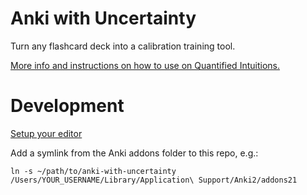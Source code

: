 # Anki with Uncertainty

Turn any flashcard deck into a calibration training tool.

[More info and instructions on how to use on Quantified Intuitions.](https://quantifiedintuitions.org/anki-with-uncertainty)

# Development

[Setup your editor](https://addon-docs.ankiweb.net/editor-setup.html)

Add a symlink from the Anki addons folder to this repo, e.g.:
```
ln -s ~/path/to/anki-with-uncertainty /Users/YOUR_USERNAME/Library/Application\ Support/Anki2/addons21
```